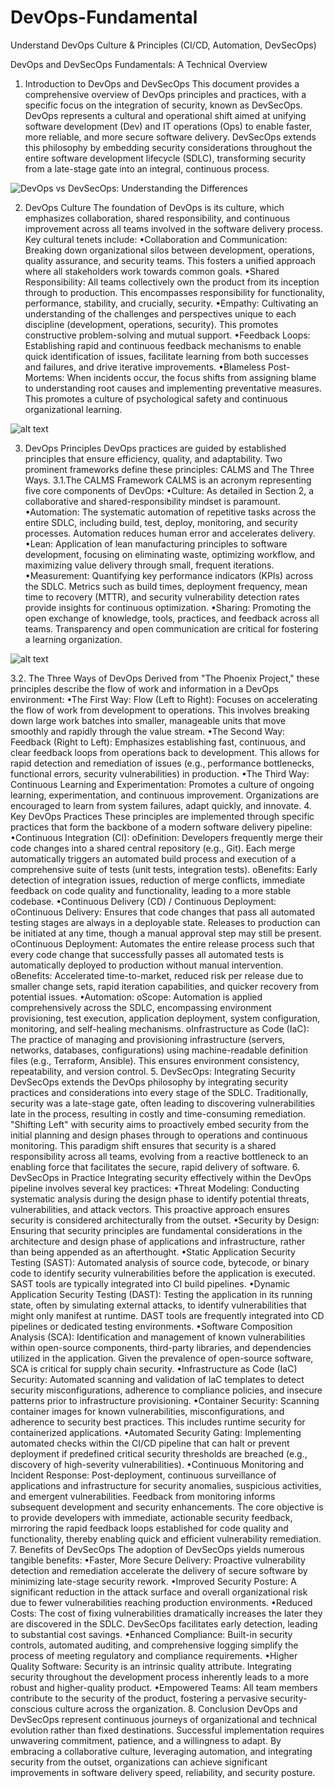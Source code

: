# DevOps-Fundamental
Understand DevOps Culture &amp; Principles (CI/CD, Automation, DevSecOps)

DevOps and DevSecOps Fundamentals: A Technical Overview

1. Introduction to DevOps and DevSecOps
This document provides a comprehensive overview of DevOps principles and practices, with a specific focus on the integration of security, known as DevSecOps. DevOps represents a cultural and operational shift aimed at unifying software development (Dev) and IT operations (Ops) to enable faster, more reliable, and more secure software delivery. DevSecOps extends this philosophy by embedding security considerations throughout the entire software development lifecycle (SDLC), transforming security from a late-stage gate into an integral, continuous process.
 
![DevOps vs DevSecOps: Understanding the Differences](images/devops-vs-devsecops.png "DevOps vs DevSecOps Comparison")

2. DevOps Culture
The foundation of DevOps is its culture, which emphasizes collaboration, shared responsibility, and continuous improvement across all teams involved in the software delivery process. Key cultural tenets include:
•Collaboration and Communication: Breaking down organizational silos between development, operations, quality assurance, and security teams. This fosters a unified approach where all stakeholders work towards common goals.
•Shared Responsibility: All teams collectively own the product from its inception through to production. This encompasses responsibility for functionality, performance, stability, and crucially, security.
•Empathy: Cultivating an understanding of the challenges and perspectives unique to each discipline (development, operations, security). This promotes constructive problem-solving and mutual support.
•Feedback Loops: Establishing rapid and continuous feedback mechanisms to enable quick identification of issues, facilitate learning from both successes and failures, and drive iterative improvements.
•Blameless Post-Mortems: When incidents occur, the focus shifts from assigning blame to understanding root causes and implementing preventative measures. This promotes a culture of psychological safety and continuous organizational learning.
 
 ![alt text](image-1.png)

3. DevOps Principles
DevOps practices are guided by established principles that ensure efficiency, quality, and adaptability. Two prominent frameworks define these principles: CALMS and The Three Ways.
3.1.The CALMS Framework
CALMS is an acronym representing five core components of DevOps:
•Culture: As detailed in Section 2, a collaborative and shared-responsibility mindset is paramount.
•Automation: The systematic automation of repetitive tasks across the entire SDLC, including build, test, deploy, monitoring, and security processes. Automation reduces human error and accelerates delivery.
•Lean: Application of lean manufacturing principles to software development, focusing on eliminating waste, optimizing workflow, and maximizing value delivery through small, frequent iterations.
•Measurement: Quantifying key performance indicators (KPIs) across the SDLC. Metrics such as build times, deployment frequency, mean time to recovery (MTTR), and security vulnerability detection rates provide insights for continuous optimization.
•Sharing: Promoting the open exchange of knowledge, tools, practices, and feedback across all teams. Transparency and open communication are critical for fostering a learning organization.
 
 ![alt text](image-2.png)

3.2. The Three Ways of DevOps
Derived from "The Phoenix Project," these principles describe the flow of work and information in a DevOps environment:
•The First Way: Flow (Left to Right): Focuses on accelerating the flow of work from development to operations. This involves breaking down large work batches into smaller, manageable units that move smoothly and rapidly through the value stream.
•The Second Way: Feedback (Right to Left): Emphasizes establishing fast, continuous, and clear feedback loops from operations back to development. This allows for rapid detection and remediation of issues (e.g., performance bottlenecks, functional errors, security vulnerabilities) in production.
•The Third Way: Continuous Learning and Experimentation: Promotes a culture of ongoing learning, experimentation, and continuous improvement. Organizations are encouraged to learn from system failures, adapt quickly, and innovate.
4. Key DevOps Practices
These principles are implemented through specific practices that form the backbone of a modern software delivery pipeline:
•Continuous Integration (CI):
oDefinition: Developers frequently merge their code changes into a shared central repository (e.g., Git). Each merge automatically triggers an automated build process and execution of a comprehensive suite of tests (unit tests, integration tests).
oBenefits: Early detection of integration issues, reduction of merge conflicts, immediate feedback on code quality and functionality, leading to a more stable codebase.
•Continuous Delivery (CD) / Continuous Deployment:
oContinuous Delivery: Ensures that code changes that pass all automated testing stages are always in a deployable state. Releases to production can be initiated at any time, though a manual approval step may still be present.
oContinuous Deployment: Automates the entire release process such that every code change that successfully passes all automated tests is automatically deployed to production without manual intervention.
oBenefits: Accelerated time-to-market, reduced risk per release due to smaller change sets, rapid iteration capabilities, and quicker recovery from potential issues.
•Automation:
oScope: Automation is applied comprehensively across the SDLC, encompassing environment provisioning, test execution, application deployment, system configuration, monitoring, and self-healing mechanisms.
oInfrastructure as Code (IaC): The practice of managing and provisioning infrastructure (servers, networks, databases, configurations) using machine-readable definition files (e.g., Terraform, Ansible). This ensures environment consistency, repeatability, and version control.
5. DevSecOps: Integrating Security
DevSecOps extends the DevOps philosophy by integrating security practices and considerations into every stage of the SDLC. Traditionally, security was a late-stage gate, often leading to discovering vulnerabilities late in the process, resulting in costly and time-consuming remediation. "Shifting Left" with security aims to proactively embed security from the initial planning and design phases through to operations and continuous monitoring.
This paradigm shift ensures that security is a shared responsibility across all teams, evolving from a reactive bottleneck to an enabling force that facilitates the secure, rapid delivery of software.
6. DevSecOps in Practice
Integrating security effectively within the DevOps pipeline involves several key practices:
•Threat Modeling: Conducting systematic analysis during the design phase to identify potential threats, vulnerabilities, and attack vectors. This proactive approach ensures security is considered architecturally from the outset.
•Security by Design: Ensuring that security principles are fundamental considerations in the architecture and design phase of applications and infrastructure, rather than being appended as an afterthought.
•Static Application Security Testing (SAST): Automated analysis of source code, bytecode, or binary code to identify security vulnerabilities before the application is executed. SAST tools are typically integrated into CI build pipelines.
•Dynamic Application Security Testing (DAST): Testing the application in its running state, often by simulating external attacks, to identify vulnerabilities that might only manifest at runtime. DAST tools are frequently integrated into CD pipelines or dedicated testing environments.
•Software Composition Analysis (SCA): Identification and management of known vulnerabilities within open-source components, third-party libraries, and dependencies utilized in the application. Given the prevalence of open-source software, SCA is critical for supply chain security.
•Infrastructure as Code (IaC) Security: Automated scanning and validation of IaC templates to detect security misconfigurations, adherence to compliance policies, and insecure patterns prior to infrastructure provisioning.
•Container Security: Scanning container images for known vulnerabilities, misconfigurations, and adherence to security best practices. This includes runtime security for containerized applications.
•Automated Security Gating: Implementing automated checks within the CI/CD pipeline that can halt or prevent deployment if predefined critical security thresholds are breached (e.g., discovery of high-severity vulnerabilities).
•Continuous Monitoring and Incident Response: Post-deployment, continuous surveillance of applications and infrastructure for security anomalies, suspicious activities, and emergent vulnerabilities. Feedback from monitoring informs subsequent development and security enhancements.
The core objective is to provide developers with immediate, actionable security feedback, mirroring the rapid feedback loops established for code quality and functionality, thereby enabling quick and efficient vulnerability remediation.
7. Benefits of DevSecOps
The adoption of DevSecOps yields numerous tangible benefits:
•Faster, More Secure Delivery: Proactive vulnerability detection and remediation accelerate the delivery of secure software by minimizing late-stage security rework.
•Improved Security Posture: A significant reduction in the attack surface and overall organizational risk due to fewer vulnerabilities reaching production environments.
•Reduced Costs: The cost of fixing vulnerabilities dramatically increases the later they are discovered in the SDLC. DevSecOps facilitates early detection, leading to substantial cost savings.
•Enhanced Compliance: Built-in security controls, automated auditing, and comprehensive logging simplify the process of meeting regulatory and compliance requirements.
•Higher Quality Software: Security is an intrinsic quality attribute. Integrating security throughout the development process inherently leads to a more robust and higher-quality product.
•Empowered Teams: All team members contribute to the security of the product, fostering a pervasive security-conscious culture across the organization.
8. Conclusion
DevOps and DevSecOps represent continuous journeys of organizational and technical evolution rather than fixed destinations. Successful implementation requires unwavering commitment, patience, and a willingness to adapt. By embracing a collaborative culture, leveraging automation, and integrating security from the outset, organizations can achieve significant improvements in software delivery speed, reliability, and security posture.

